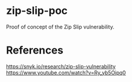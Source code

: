 # zip-slip-poc
Proof of concept of the Zip Slip vulnerability.

# References
https://snyk.io/research/zip-slip-vulnerability
https://www.youtube.com/watch?v=Ry_yb5Oipq0
